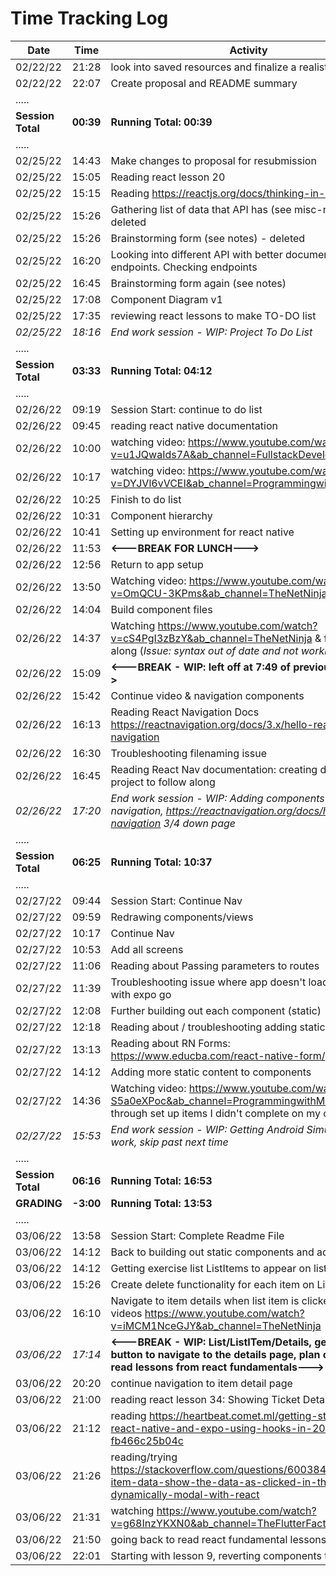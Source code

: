 # **Time Tracking Log**

| Date              | Time      | Activity                                                                                                                                                 |
| ----------------- | --------- | -------------------------------------------------------------------------------------------------------------------------------------------------------- |
| 02/22/22          | 21:28     | look into saved resources and finalize a realistic mvp                                                                                                   |
| 02/22/22          | 22:07     | Create proposal and README summary                                                                                                                       |
| .....             |
| **Session Total** | **00:39** | **Running Total: 00:39**                                                                                                                                 |
| .....             |
| 02/25/22          | 14:43     | Make changes to proposal for resubmission                                                                                                                |
| 02/25/22          | 15:05     | Reading react lesson 20                                                                                                                                  |
| 02/25/22          | 15:15     | Reading https://reactjs.org/docs/thinking-in-react.html                                                                                                  |
| 02/25/22          | 15:26     | Gathering list of data that API has (see misc-notes.md) - deleted                                                                                        |
| 02/25/22          | 15:26     | Brainstorming form (see notes) - deleted                                                                                                                 |
| 02/25/22          | 16:20     | Looking into different API with better documentation and endpoints. Checking endpoints                                                                   |
| 02/25/22          | 16:45     | Brainstorming form again (see notes)                                                                                                                     |
| 02/25/22          | 17:08     | Component Diagram v1                                                                                                                                     |
| 02/25/22          | 17:35     | reviewing react lessons to make TO-DO list                                                                                                               |
| _02/25/22_        | _18:16_   | _End work session - WIP: Project To Do List_                                                                                                             |
| .....             |
| **Session Total** | **03:33** | **Running Total: 04:12**                                                                                                                                 |
| .....             |
| 02/26/22          | 09:19     | Session Start: continue to do list                                                                                                                       |
| 02/26/22          | 09:45     | reading react native documentation                                                                                                                       |
| 02/26/22          | 10:00     | watching video: https://www.youtube.com/watch?v=u1JQwaIds7A&ab_channel=FullstackDevelopment                                                              |
| 02/26/22          | 10:17     | watching video: https://www.youtube.com/watch?v=DYJVl6vVCEI&ab_channel=ProgrammingwithMash                                                               |
| 02/26/22          | 10:25     | Finish to do list                                                                                                                                        |
| 02/26/22          | 10:31     | Component hierarchy                                                                                                                                      |
| 02/26/22          | 10:41     | Setting up environment for react native                                                                                                                  |
| 02/26/22          | 11:53     | **<---BREAK FOR LUNCH--->**                                                                                                                              |
| 02/26/22          | 12:56     | Return to app setup                                                                                                                                      |
| 02/26/22          | 13:50     | Watching video: https://www.youtube.com/watch?v=OmQCU-3KPms&ab_channel=TheNetNinja                                                                       |
| 02/26/22          | 14:04     | Build component files                                                                                                                                    |
| 02/26/22          | 14:37     | Watching https://www.youtube.com/watch?v=cS4PgI3zBzY&ab_channel=TheNetNinja & following along (_Issue: syntax out of date and not working_)              |
| 02/26/22          | 15:09     | **<---BREAK - WIP: left off at 7:49 of previous video--->**                                                                                              |
| 02/26/22          | 15:42     | Continue video & navigation components                                                                                                                   |
| 02/26/22          | 16:13     | Reading React Navigation Docs https://reactnavigation.org/docs/3.x/hello-react-navigation                                                                |
| 02/26/22          | 16:30     | Troubleshooting filenaming issue                                                                                                                         |
| 02/26/22          | 16:45     | Reading React Nav documentation: creating dummy project to follow along                                                                                  |
| _02/26/22_        | _17:20_   | _End work session - WIP: Adding components to navigation, https://reactnavigation.org/docs/hello-react-navigation 3/4 down page_                         |
| .....             |
| **Session Total** | **06:25** | **Running Total: 10:37**                                                                                                                                 |
| .....             |
| 02/27/22          | 09:44     | Session Start: Continue Nav                                                                                                                              |
| 02/27/22          | 09:59     | Redrawing components/views                                                                                                                               |
| 02/27/22          | 10:17     | Continue Nav                                                                                                                                             |
| 02/27/22          | 10:53     | Add all screens                                                                                                                                          |
| 02/27/22          | 11:06     | Reading about Passing parameters to routes                                                                                                               |
| 02/27/22          | 11:39     | Troubleshooting issue where app doesn't load on device with expo go                                                                                      |
| 02/27/22          | 12:08     | Further building out each component (static)                                                                                                             |
| 02/27/22          | 12:18     | Reading about / troubleshooting adding static images                                                                                                     |
| 02/27/22          | 13:13     | Reading about RN Forms: https://www.educba.com/react-native-form/                                                                                        |
| 02/27/22          | 14:12     | Adding more static content to components                                                                                                                 |
| 02/27/22          | 14:36     | Watching video: https://www.youtube.com/watch?v=0-S5a0eXPoc&ab_channel=ProgrammingwithMosh (running through set up items I didn't complete on my own)    |
| _02/27/22_        | _15:53_   | _End work session - WIP: Getting Android Simulator to work, skip past next time_                                                                         |
| .....             |
| **Session Total** | **06:16** | **Running Total: 16:53**                                                                                                                                 |
| **GRADING**       | **-3:00** | **Running Total: 13:53**                                                                                                                                 |
| .....             |           |                                                                                                                                                          |
| 03/06/22          | 13:58     | Session Start: Complete Readme File                                                                                                                      |
| 03/06/22          | 14:12     | Back to building out static components and adding props                                                                                                  |
| 03/06/22          | 14:12     | Getting exercise list ListItems to appear on list page                                                                                                   |
| 03/06/22          | 15:26     | Create delete functionality for each item on List                                                                                                        |
| 03/06/22          | 16:10     | Navigate to item details when list item is clicked. Watching videos https://www.youtube.com/watch?v=iMCM1NceGJY&ab_channel=TheNetNinja                   |
| _03/06/22_        | _17:14_   | **<---BREAK - WIP: List/ListITem/Details, getting the button to navigate to the details page, plan on return: read lessons from react fundamentals--->** |
| 03/06/22          | 20:20     | continue navigation to item detail page                                                                                                                  |
| 03/06/22          | 21:00     | reading react lesson 34: Showing Ticket Detail                                                                                                           |
| 03/06/22          | 21:12     | reading https://heartbeat.comet.ml/getting-started-with-react-native-and-expo-using-hooks-in-2020-fb466c25b04c                                           |
| 03/06/22          | 21:26     | reading/trying https://stackoverflow.com/questions/60038485/multiple-item-data-show-the-data-as-clicked-in-the-dynamically-modal-with-react              |
| 03/06/22          | 21:31     | watching https://www.youtube.com/watch?v=g68InzYKXN0&ab_channel=TheFlutterFactory                                                                        |
| 03/06/22          | 21:50     | going back to read react fundamental lessons                                                                                                             |
| 03/06/22          | 22:01     | Starting with lesson 9, reverting components to functional                                                                                               |
